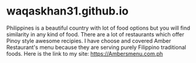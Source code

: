 # waqaskhan31.github.io
Philippines is a beautiful country with lot of food options but you will find similarity in any kind of food. There are a lot of restaurants which offer Pinoy style awesome recipies. I have choose and covered Amber Restaurant's menu because they are serving purely Filippino traditional foods. Here is the link to my site: https://Ambersmenu.com.ph 
